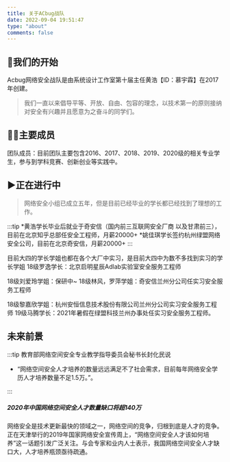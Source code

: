 ```yaml
---
title: 关于ACbug战队
date: 2022-09-04 19:51:47
type: "about"
comments: false
---
```


## 📝我们的开始

Acbug网络安全战队是由系统设计工作室第十届主任黄浩【ID：慕宇霖】在2017年创建。



> 我们一直以来倡导平等、开放、自由、包容的理念，以技术第一的原则接纳对安全有兴趣并且愿意为之奋斗的同学们。
>
> 

## 👨‍🎓主要成员

团队成员：目前团队主要包含2016、2017、2018、2019、2020级的相关专业学生，参与到学科竞赛、创新创业等实践中。







## ▶正在进行中

> 网络安全小组已成立五年，但是目前已经毕业的学长都已经找到了理想的工作。



:::tip
    *黄浩学长毕业后就业于奇安信（国内前三互联网安全厂商 以及甘肃前三），目前在北京知乎总部任安全工程师，月薪20000+
     *姚佳琪学长签约杭州绿盟网络安全公司，目前在北京奇安信，月薪20000+
:::



目前大四的学长学姐也都在各个大厂中实习，是目前大四中为数不多找到实习的学长学姐
18级罗逸学长：北京启明星辰Adlab实验室安全服务工程师

18级刘爱玲学姐：保研中~
18级林风，罗萍学姐：奇安信兰州分公司任实习安全服务工程师

18级黎嘉欣学姐：杭州安恒信息技术股份有限公司兰州分公司实习安全服务工程师
19级马腾学长：2021年暑假在绿盟科技兰州办事处任实习安全服务工程师。





## 未来前景

:::tip 教育部网络空间安全专业教学指导委员会秘书长封化民说

 - “网络空间安全人才培养的数量远远满足不了社会需求，目前每年网络安全学历人才培养数量不足1.5万。”。

:::



##### 2020年中国网络空间安全人才数量缺口将超140万

网络安全是技术更新最快的领域之一，网络空间的竞争，归根到底是人才的竞争。正在天津举行的2019年国家网络安全宣传周上，“网络空间安全人才该如何培养”这一话题引发广泛关注。与会专家和业内人士表示，我国网络空间安全人才缺口大，人才培养瓶颈亟待疏通。
